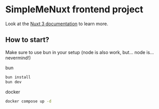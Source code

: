 # SimpleMeNuxt frontend project

Look at the [Nuxt 3 documentation](https://nuxt.com/docs/getting-started/introduction) to learn more.

## How to start?

Make sure to use bun in your setup (node is also work, but... node is... nevermind!)

bun
```bash
bun install
bun dev
```

docker
```bash
docker compose up -d
```